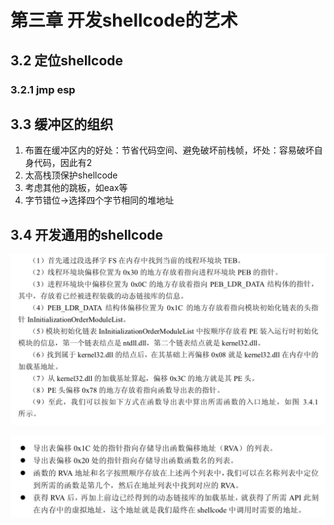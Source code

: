 # 第三章 开发shellcode的艺术

## 3.2 定位shellcode

### 3.2.1 jmp esp

## 3.3 缓冲区的组织

1. 布置在缓冲区内的好处：节省代码空间、避免破坏前栈帧，坏处：容易破坏自身代码，因此有2
2. 太高栈顶保护shellcode
3. 考虑其他的跳板，如eax等
4. 字节错位->选择四个字节相同的堆地址

## 3.4 开发通用的shellcode

![](https://github.com/dvstter/0DayLearningNotes/blob/master/resources/3-4-1.png)

![](https://github.com/dvstter/0DayLearningNotes/blob/master/resources/3-4-2.png)